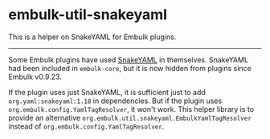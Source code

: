 embulk-util-snakeyaml
======================

This is a helper on SnakeYAML for Embulk plugins.

----

Some Embulk plugins have used [SnakeYAML](https://bitbucket.org/asomov/snakeyaml/wiki/Documentation) in themselves. SnakeYAML had been included in `embulk-core`, but it is now hidden from plugins since Embulk v0.9.23.

If the plugin uses just SnakeYAML, it is sufficient just to add `org.yaml:snakeyaml:1.18` in dependencies. But if the plugin uses `org.embulk.config.YamlTagResolver`, it won't work. This helper library is to provide an alternative `org.embulk.util.snakeyaml.EmbulkYamlTagResolver` instead of `org.embulk.config.YamlTagResolver`.
